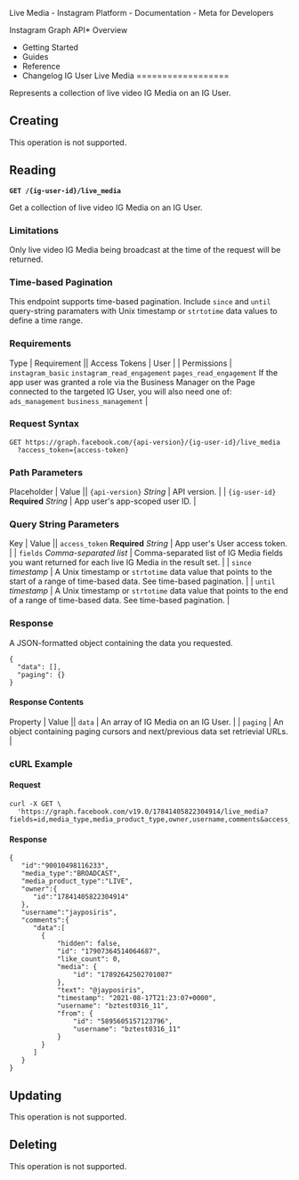 Live Media - Instagram Platform - Documentation - Meta for Developers

Instagram Graph API* Overview
* Getting Started
* Guides
* Reference
* Changelog
IG User Live Media
==================

Represents a collection of live video IG Media on an IG User.

Creating
--------

This operation is not supported.

Reading
-------

**`GET /{ig-user-id}/live_media`**

Get a collection of live video IG Media on an IG User.

### Limitations

Only live video IG Media being broadcast at the time of the request will be returned.

### Time-based Pagination

This endpoint supports time-based pagination. Include `since` and `until` query-string paramaters with Unix timestamp or `strtotime` data values to define a time range.

### Requirements

 Type | Requirement || Access Tokens | User |
| Permissions | `instagram_basic`
`instagram_read_engagement`
`pages_read_engagement`
If the app user was granted a role via the Business Manager on the Page connected to the targeted IG User, you will also need one of:
`ads_management`
`business_management` |
### Request Syntax

```
GET https://graph.facebook.com/{api-version}/{ig-user-id}/live_media
  ?access_token={access-token}
```
### Path Parameters

 Placeholder | Value || `{api-version}`
*String* | API version. |
| `{ig-user-id}`
**Required**
*String* | App user's app-scoped user ID. |
### Query String Parameters

 Key | Value || `access_token`
**Required**
*String* | App user's User access token. |
| `fields`
*Comma-separated list* | Comma-separated list of IG Media fields you want returned for each live IG Media in the result set. |
| `since`
*timestamp* | A Unix timestamp or `strtotime` data value that points to the start of a range of time-based data. See time-based pagination. |
| `until`
*timestamp* | A Unix timestamp or `strtotime` data value that points to the end of a range of time-based data. See time-based pagination. |
### Response

A JSON-formatted object containing the data you requested.

```
{
  "data": [],
  "paging": {}
}
```
#### Response Contents

 Property | Value || `data` | An array of IG Media on an IG User. |
| `paging` | An object containing paging cursors and next/previous data set retrievial URLs. |
### cURL Example

#### Request

```
curl -X GET \
  'https://graph.facebook.com/v19.0/17841405822304914/live_media?fields=id,media_type,media_product_type,owner,username,comments&access_token=IGQVJ...'
```
#### Response

```
{
   "id":"90010498116233",
   "media_type":"BROADCAST",
   "media_product_type":"LIVE",
   "owner":{
      "id":"17841405822304914"
   },
   "username":"jayposiris",
   "comments":{
      "data":[
        {
            "hidden": false,
            "id": "17907364514064687",
            "like_count": 0,
            "media": {
                "id": "17892642502701087"
            },
            "text": "@jayposiris",
            "timestamp": "2021-08-17T21:23:07+0000",
            "username": "bztest0316_11",
            "from": {
                "id": "5895605157123796",
                "username": "bztest0316_11"
            }
        }
      ]
   }
}
```
Updating
--------

This operation is not supported.

Deleting
--------

This operation is not supported.